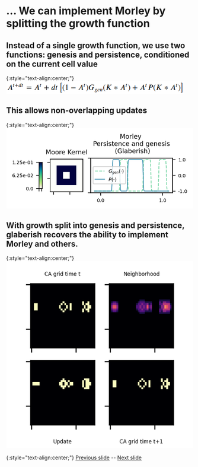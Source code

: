 # ... We can implement Morley by splitting the growth function

## Instead of a single growth function, we use two functions: genesis and persistence, conditioned on the current cell value

{:style="text-align:center;"}
![glaberish equation](https://raw.githubusercontent.com/riveSunder/yuca/master/assets/equations/glaberish.png)

## This allows non-overlapping updates

{:style="text-align:center;"}
![Morley genesis function in glaberish](https://raw.githubusercontent.com/riveSunder/yuca/master/assets/glaberish/morley_in_glaberish.png)

## With growth split into genesis and persistence, glaberish recovers the ability to implement Morley and others. 

{:style="text-align:center;"}
![Morley puffer in Glaberish (works)](https://raw.githubusercontent.com/riveSunder/yuca/master/assets/glaberish/morley_puffer_glaberish.gif)

{:style="text-align:center;"}
[Previous slide](https://rivesunder.github.io/yuca/g_slide_006) -- [Next slide](https://rivesunder.github.io/yuca/g_slide_008)
